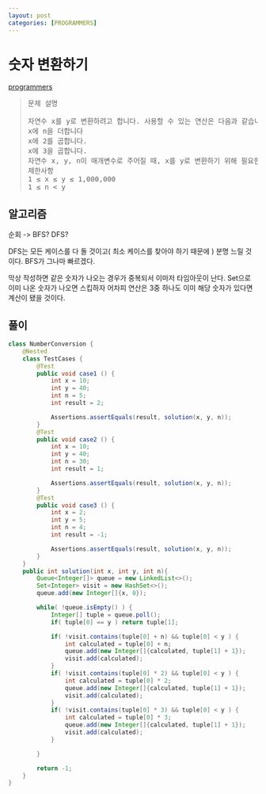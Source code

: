 ```yaml
---
layout: post
categories: [PROGRAMMERS]
---
```


# 숫자 변환하기
[programmers](https://school.programmers.co.kr/learn/courses/30/lessons/154538)


> <pre>
> 문제 설명
> 
> 자연수 x를 y로 변환하려고 합니다. 사용할 수 있는 연산은 다음과 같습니다.
> x에 n을 더합니다
> x에 2를 곱합니다.
> x에 3을 곱합니다.
> 자연수 x, y, n이 매개변수로 주어질 때, x를 y로 변환하기 위해 필요한 최소 연산 횟수를 return하도록 solution 함수를 완성해주세요. 이때 x를 y로 만들 수 없다면 -1을 return 해주세요.
> 제한사항
> 1 ≤ x ≤ y ≤ 1,000,000
> 1 ≤ n < y
> </pre> 


## 알고리즘
순회 -> BFS? DFS?

DFS는 모든 케이스를 다 돌 것이고( 최소 케이스를 찾아야 하기 때문에 ) 분명 느릴 것이다.
BFS가 그나마 빠르겠다. 

막상 작성하면 같은 숫자가 나오는 경우가 중복되서 이마저 타임아웃이 난다.
Set으로 이미 나온 숫자가 나오면 스킵하자 어차피 연산은 3중 하나도 이미 해당 숫자가 있다면 계산이 됐을 것이다.



## 풀이
```java
class NumberConversion {
    @Nested
    class TestCases {
        @Test
        public void case1 () {
            int x = 10;
            int y = 40;
            int n = 5;
            int result = 2;

            Assertions.assertEquals(result, solution(x, y, n));
        }
        @Test
        public void case2 () {
            int x = 10;
            int y = 40;
            int n = 30;
            int result = 1;

            Assertions.assertEquals(result, solution(x, y, n));
        }
        @Test
        public void case3 () {
            int x = 2;
            int y = 5;
            int n = 4;
            int result = -1;

            Assertions.assertEquals(result, solution(x, y, n));
        }
    }
    public int solution(int x, int y, int n){
        Queue<Integer[]> queue = new LinkedList<>();
        Set<Integer> visit = new HashSet<>();
        queue.add(new Integer[]{x, 0});

        while( !queue.isEmpty() ) {
            Integer[] tuple = queue.poll();
            if( tuple[0] == y ) return tuple[1];

            if( !visit.contains(tuple[0] + n) && tuple[0] < y ) {
                int calculated = tuple[0] + n;
                queue.add(new Integer[]{calculated, tuple[1] + 1});
                visit.add(calculated);
            }
            if( !visit.contains(tuple[0] * 2) && tuple[0] < y ) {
                int calculated = tuple[0] * 2;
                queue.add(new Integer[]{calculated, tuple[1] + 1});
                visit.add(calculated);
            }
            if( !visit.contains(tuple[0] * 3) && tuple[0] < y ) {
                int calculated = tuple[0] * 3;
                queue.add(new Integer[]{calculated, tuple[1] + 1});
                visit.add(calculated);
            }

        }

        return -1;
    }
}
```
